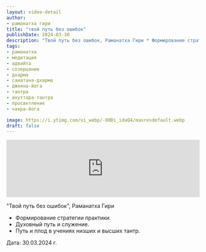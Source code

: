 ```yaml
---
layout: video-detail
author:
- раманатха гири
title: "твой путь без ошибок"
publishDate: 2024-03-30
description: "Твой путь без ошибок, Раманатха Гири * Формирование стратегии практики. * Духовный путь и служение. * Путь и плод в учениях низших и высших тантр.   Дата  30.03.2024 г."
tags: 
- раманатха
- медитация
- адвайта
- созерцание
- дхарма
- санатана-дхарма
- джняна-йога
- тантра
- ануттара-тантра
- просветление
- чакра-йога

image: https://i.ytimg.com/vi_webp/-80Di_idaQ4/maxresdefault.webp
draft: false
---
```


<iframe width="100%" src="https://www.youtube.com/embed/-80Di_idaQ4" frameborder="0" allowfullscreen=""></iframe> 

 "Твой путь без ошибок", Раманатха Гири

* Формирование стратегии практики.
* Духовный путь и служение.
* Путь и плод в учениях низших и высших тантр.

  
 Дата: 30.03.2024 г.

  

 